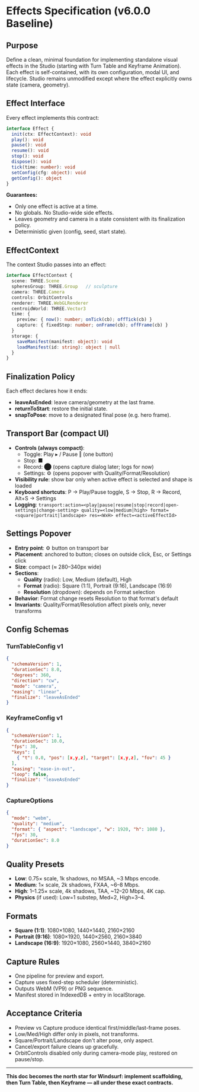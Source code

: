 # Effects Specification (v6.0.0 Baseline)

## Purpose
Define a clean, minimal foundation for implementing standalone visual effects in the Studio (starting with Turn Table and Keyframe Animation). Each effect is self-contained, with its own configuration, modal UI, and lifecycle. Studio remains unmodified except where the effect explicitly owns state (camera, geometry).

## Effect Interface
Every effect implements this contract:
```typescript
interface Effect {
  init(ctx: EffectContext): void
  play(): void
  pause(): void
  resume(): void
  stop(): void
  dispose(): void
  tick(time: number): void
  setConfig(cfg: object): void
  getConfig(): object
}
```

**Guarantees:**
- Only one effect is active at a time.
- No globals. No Studio-wide side effects.
- Leaves geometry and camera in a state consistent with its finalization policy.
- Deterministic given (config, seed, start state).

## EffectContext
The context Studio passes into an effect:
```typescript
interface EffectContext {
  scene: THREE.Scene
  spheresGroup: THREE.Group   // sculpture
  camera: THREE.Camera
  controls: OrbitControls
  renderer: THREE.WebGLRenderer
  centroidWorld: THREE.Vector3
  time: {
    preview: { now(): number; onTick(cb); offTick(cb) }
    capture: { fixedStep: number; onFrame(cb); offFrame(cb) }
  }
  storage: {
    saveManifest(manifest: object): void
    loadManifest(id: string): object | null
  }
}
```

## Finalization Policy
Each effect declares how it ends:
- **leaveAsEnded**: leave camera/geometry at the last frame.
- **returnToStart**: restore the initial state.
- **snapToPose**: move to a designated final pose (e.g. hero frame).

## Transport Bar (compact UI)
- **Controls (always compact)**:
  - Toggle: Play ▸ / Pause ‖ (one button)
  - Stop: ■
  - Record: ⬤ (opens capture dialog later; logs for now)
  - Settings: ⚙︎ (opens popover with Quality/Format/Resolution)
- **Visibility rule**: show bar only when active effect is selected and shape is loaded
- **Keyboard shortcuts**: P → Play/Pause toggle, S → Stop, R → Record, Alt+S → Settings
- **Logging**: `transport:action=<play|pause|resume|stop|record|open-settings|change-setting> quality=<low|medium|high> format=<square|portrait|landscape> res=<WxH> effect=<activeEffectId>`

## Settings Popover
- **Entry point**: ⚙︎ button on transport bar
- **Placement**: anchored to button; closes on outside click, Esc, or Settings click
- **Size**: compact (≈ 280–340px wide)
- **Sections**:
  - **Quality** (radio): Low, Medium (default), High
  - **Format** (radio): Square (1:1), Portrait (9:16), Landscape (16:9)  
  - **Resolution** (dropdown): depends on Format selection
- **Behavior**: Format change resets Resolution to that format's default
- **Invariants**: Quality/Format/Resolution affect pixels only, never transforms

## Config Schemas

### TurnTableConfig v1
```json
{
  "schemaVersion": 1,
  "durationSec": 8.0,
  "degrees": 360,
  "direction": "cw",
  "mode": "camera",
  "easing": "linear",
  "finalize": "leaveAsEnded"
}
```

### KeyframeConfig v1
```json
{
  "schemaVersion": 1,
  "durationSec": 10.0,
  "fps": 30,
  "keys": [
    { "t": 0.0, "pos": [x,y,z], "target": [x,y,z], "fov": 45 }
  ],
  "easing": "ease-in-out",
  "loop": false,
  "finalize": "leaveAsEnded"
}
```

### CaptureOptions
```json
{
  "mode": "webm",
  "quality": "medium",
  "format": { "aspect": "landscape", "w": 1920, "h": 1080 },
  "fps": 30,
  "durationSec": 8.0
}
```

## Quality Presets
- **Low**: 0.75× scale, 1k shadows, no MSAA, ~3 Mbps encode.
- **Medium**: 1× scale, 2k shadows, FXAA, ~6–8 Mbps.
- **High**: 1–1.25× scale, 4k shadows, TAA, ~12–20 Mbps, 4K cap.
- **Physics** (if used): Low=1 substep, Med=2, High=3–4.

## Formats
- **Square (1:1)**: 1080×1080, 1440×1440, 2160×2160
- **Portrait (9:16)**: 1080×1920, 1440×2560, 2160×3840
- **Landscape (16:9)**: 1920×1080, 2560×1440, 3840×2160

## Capture Rules
- One pipeline for preview and export.
- Capture uses fixed-step scheduler (deterministic).
- Outputs WebM (VP9) or PNG sequence.
- Manifest stored in IndexedDB + entry in localStorage.

## Acceptance Criteria
- Preview vs Capture produce identical first/middle/last-frame poses.
- Low/Med/High differ only in pixels, not transforms.
- Square/Portrait/Landscape don't alter pose, only aspect.
- Cancel/export failure cleans up gracefully.
- OrbitControls disabled only during camera-mode play, restored on pause/stop.

---

**This doc becomes the north star for Windsurf: implement scaffolding, then Turn Table, then Keyframe — all under these exact contracts.**
